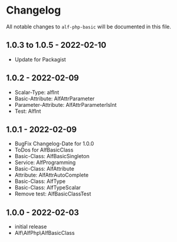# Changelog

All notable changes to `alf-php-basic` will be documented in this file.

## 1.0.3 to 1.0.5 - 2022-02-10

- Update for Packagist

## 1.0.2 - 2022-02-09

- Scalar-Type: alfInt
- Basic-Attribute: AlfAttrParameter
- Parameter-Attribute: AlfAttrParameterIsInt
- Test: AlfInt

## 1.0.1 - 2022-02-09

- BugFix Changelog-Date for 1.0.0
- ToDos for AlfBasicClass
- Basic-Class: AlfBasicSingleton
- Service: AlfProgramming
- Basic-Class: AlfAttribute
- Attribute: AlfAttrAutoComplete
- Basic-Class: AlfType
- Basic-Class: AlfTypeScalar
- Remove test: AlfBasicClassTest

## 1.0.0 - 2022-02-03

- initial release
- Alf\AlfPhp\AlfBasicClass
